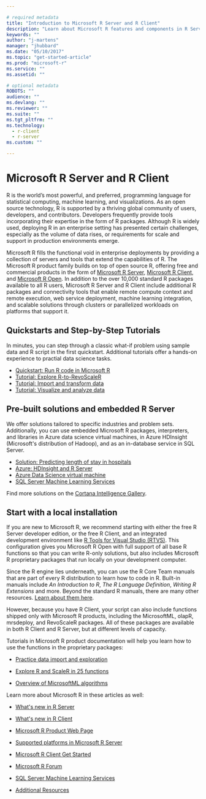 ```yaml
---

# required metadata
title: "Introduction to Microsoft R Server and R Client"
description: "Learn about Microsoft R features and components in R Server, R Client, R Open."
keywords: ""
author: "j-martens"
manager: "jhubbard"
ms.date: "05/10/2017"
ms.topic: "get-started-article"
ms.prod: "microsoft-r"
ms.service: ""
ms.assetid: ""

# optional metadata
ROBOTS: ""
audience: ""
ms.devlang: ""
ms.reviewer: ""
ms.suite: ""
ms.tgt_pltfrm: ""
ms.technology:
  - r-client
  - r-server
ms.custom: ""

---
```


# Microsoft R Server and R Client

R is the world’s most powerful, and preferred, programming language for statistical computing, machine learning, and visualizations. As an open source technology, R is supported by a thriving global community of users, developers, and contributors. Developers frequently provide tools incorporating their expertise in the form of R packages. Although R is widely used, deploying R in an enterprise setting has presented certain challenges, especially as the volume of data rises, or requirements for scale and support in production environments emerge.

Microsoft R fills the functional void in enterprise deployments by providing a collection of servers and tools that extend the capabilities of R. The Microsoft R product family builds on top of open source R, offering free and commercial products in the form of [Microsoft R Server](rserver.md), [Microsoft R Client](r-client.md), and [Microsoft R Open](https://mran.microsoft.com/open/). In addition to the over 10,000 standard R packages available to all R users, Microsoft R Server and R Client include additional R packages and connectivity tools that enable remote compute context and remote execution, web service deployment, machine learning integration, and scalable solutions through clusters or parallelized workloads on platforms that support it.

## Quickstarts and Step-by-Step Tutorials

In minutes, you can step through a classic what-if problem using sample data and R script in the first quickstart. Additional tutorials offer a hands-on experience to practial data science tasks.

* [Quickstart: Run R code in Microsoft R](quickstart-r-code.md) 
* [Tutorial: Explore R-to-RevoScaleR](microsoft-r-tutorial-R2RevoScaleR.md) 
* [Tutorial: Import and transform data](scaler-getting-started-data-import-exploration.md)  
* [Tutorial: Visualize and analyze data](scaler-getting-started-data-visualization-analysis.md) 

## Pre-built solutions and embedded R Server

We offer solutions tailored to specific industries and problem sets. Additionally, you can use embedded Microsoft R packages, interpreters, and libraries in Azure data science virtual machines, in Azure HDInsight (Microsoft's distribution of Hadoop), and as an in-database service in SQL Server.

* [Solution: Predicting length of stay in hospitals](https://gallery.cortanaintelligence.com/Solution/Predicting-Length-of-Stay-in-Hospitals-1) 
* [Azure: HDInsight and R Server](https://docs.microsoft.com/azure/hdinsight/hdinsight-hadoop-r-server-get-started) 
* [Azure Data Science virtual machine](https://docs.microsoft.com/azure/machine-learning/machine-learning-data-science-virtual-machine-overview)
* [SQL Server Machine Learning Services](https://docs.microsoft.com/sql/advanced-analytics/r/sql-server-r-services)

Find more solutions on the [Cortana Intelligence Gallery](https://gallery.cortanaintelligence.com/browse?s=R%20Server&skip=0&categories=%5B%2210%22%5D&tags=%5B%22Microsoft%20R%20Server%22%5D).

## Start with a local installation

If you are new to Microsoft R, we recommend starting with either the free R Server developer edition, or the free R Client, and an integrated development environment like [R Tools for Visual Studio (RTVS)](https://docs.microsoft.com/visualstudio/rtvs/installation). This configuration gives you Microsoft R Open with full support of all base R functions so that you can write R-only solutions, but also includes Microsoft R proprietary packages that run locally on your development computer.

Since the R engine lies underneath, you can use the R Core Team manuals that are part of every R distribution to learn how to code in R. Built-in manuals include *An Introduction to R*, *The R Language Definition*, *Writing R Extensions* and more. Beyond the standard R manuals, there are many other resources. [Learn about them here](microsoft-r-more-resources.md).

However, because you have R Client, your script can also include functions shipped only with Microsoft R products, including the MicrosoftML, olapR, mrsdeploy, and RevoScaleR packages. All of these packages are available in both R Client and R Server, but at different levels of capacity.

Tutorials in Microsoft R product documentation will help you learn how to use the functions in the proprietary packages:  

+ [Practice data import and exploration](scaler-getting-started-data-import-exploration.md)

+ [Explore R and ScaleR in 25 functions](microsoft-r-tutorial-R2RevoScaleR.md)

+ [Overview of MicrosoftML algorithms](microsoftml/microsoftml.md)

Learn more about Microsoft R in these articles as well:

+ [What's new in R Server](rserver-whats-new.md)

+ [What's new in R Client](rserver-whats-new.md)

+ [Microsoft R Product Web Page](https://www.microsoft.com/en-us/cloud-platform/r-server)

+ [Supported platforms in Microsoft R Server](rserver-install-supported-platforms.md)

+ [Microsoft R Client Get Started](r-client-get-started.md)

+ [Microsoft R Forum](https://social.msdn.microsoft.com/Forums/en-US/home?forum=microsoftr)

+ [SQL Server Machine Learning Services](https://msdn.microsoft.com/en-us/library/mt604845.aspx)

+ [Additional Resources](microsoft-r-more-resources.md)

